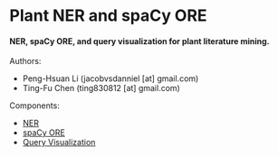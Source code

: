 # Plant NER and spaCy ORE

#### NER, spaCy ORE, and query visualization for plant literature mining.

Authors:
- Peng-Hsuan Li (jacobvsdanniel [at] gmail.com)
- Ting-Fu Chen (ting830812 [at] gmail.com)

Components:
- [NER](https://github.com/jacobvsdanniel/plant_ner_spacy/tree/main/plant_ner)
- [spaCy ORE](https://github.com/jacobvsdanniel/plant_ner_spacy/tree/main/spacy_openrel_tool)
- [Query Visualization](https://github.com/jacobvsdanniel/plant_ner_spacy/tree/main/geneid-commonname-relation-visualization)
